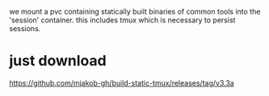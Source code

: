 
we mount a pvc containing statically built binaries of common tools into the 'session' container. this includes tmux which is necessary to persist sessions.

# just download
https://github.com/mjakob-gh/build-static-tmux/releases/tag/v3.3a

